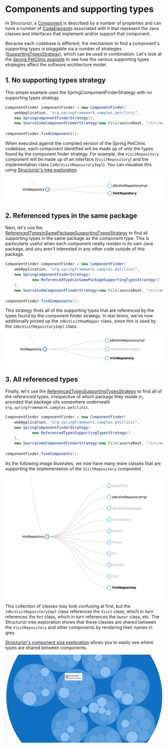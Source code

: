 # Components and supporting types

In Structurizr, a [Component](https://github.com/structurizr/java/blob/master/structurizr-core/src/com/structurizr/model/Component.java) is described by a number of properties and can have a number of [CodeElement](https://github.com/structurizr/java/blob/master/structurizr-core/src/com/structurizr/model/CodeElement.java)s associated with it that represent the Java classes and interfaces that implement and/or support that component.

Because each codebase is different, the mechanism to find a component's supporting types is pluggable via a number of strategies ([SupportingTypesStrategy](https://github.com/structurizr/java/blob/master/structurizr-core/src/com/structurizr/componentfinder/SupportingTypesStrategy.java)), which can be used in combination. Let's look at the [Spring PetClinic example](spring-petclinic.md) to see how the various supporting types strategies affect the software architecture model.

## 1. No supporting types strategy

This simple example uses the SpringComponentFinderStrategy with no supporting types strategy.

```java
ComponentFinder componentFinder = new ComponentFinder(
    webApplication, "org.springframework.samples.petclinic",
    new SpringComponentFinderStrategy(),
    new SourceCodeComponentFinderStrategy(new File(sourceRoot, "/src/main/java/"), 150));

componentFinder.findComponents();
```

When executed against the compiled version of the Spring PetClinic codebase, each component identified will be made up of only the types found by the component finder strategy. For example, the ```VisitRepository``` component will be made up of an interface (```VisitRepository```) and the implementation class (```JdbcVisitRepositoryImpl```). You can visualise this using [Structurizr's tree exploration](https://structurizr.com/help/explorations).

![](images/supporting-types-1.png)
 
## 2. Referenced types in the same package

Next, let's use the [ReferencedTypesInSamePackageSupportingTypesStrategy](https://github.com/structurizr/java/blob/master/structurizr-core/src/com/structurizr/componentfinder/ReferencedTypesInSamePackageSupportingTypesStrategy.java) to find all supporting types in the same package as the component type. This is particularly useful when each component neatly resides in its own Java package, and you aren't interested in any other code outside of this package.

```java
ComponentFinder componentFinder = new ComponentFinder(
    webApplication, "org.springframework.samples.petclinic",
    new SpringComponentFinderStrategy(
            new ReferencedTypesInSamePackageSupportingTypesStrategy()
    ),
    new SourceCodeComponentFinderStrategy(new File(sourceRoot, "/src/main/java/"), 150));

componentFinder.findComponents();
```

This strategy finds all of the supporting types that are referenced by the types found by the component finder strategy. In real terms, we've now additionally picked up the ```JdbcVisitRowMapper``` class, since this is used by the ```JdbcVisitRepositoryImpl``` class.

![](images/supporting-types-2.png)

## 3. All referenced types

Finally, let's use the [ReferencedTypesSupportingTypesStrategy](https://github.com/structurizr/java/blob/master/structurizr-core/src/com/structurizr/componentfinder/ReferencedTypesSupportingTypesStrategy.java) to find all of the referenced types, irrespective of which package they reside in, provided that package sits somewhere underneath ```org.springframework.samples.petclinic```.

```java
ComponentFinder componentFinder = new ComponentFinder(
    webApplication, "org.springframework.samples.petclinic",
    new SpringComponentFinderStrategy(
            new ReferencedTypesSupportingTypesStrategy()
    ),
    new SourceCodeComponentFinderStrategy(new File(sourceRoot, "/src/main/java/"), 150));

componentFinder.findComponents();
```

As the following image illustrates, we now have many more classes that are supporting the implementation of the ```VisitRepository``` component.

![](images/supporting-types-3.png)

This collection of classes may look confusing at first, but the ```JdbcVisitRepositoryImpl``` class references the ```Visit``` class, which in turn references the ```Pet``` class, which in turn references the ```Owner``` class, etc. The Structurizr tree exploration shows that these classes are shared between the ```VisitRepository``` and other components by rendering their names in grey.

[Structurizr's component size exploration](https://structurizr.com/share/1/explore/component-size) allows you to easily see where types are shared between components.

![](images/supporting-types-4.gif)
